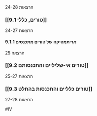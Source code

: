 הרצאות 24-28

### [[9.1 טורים, כללי]]

הרצאות 24-27

#### 9.1.1 אריתמטיקה של טורים מתכנסים

הרצאה 25

### [[9.2 טורים אי-שליליים והתכנסותם]]

הרצאות 25-27

### [[9.3 טורים כלליים והתכנסות בהחלט]]

הרצאות 27-28

#IV
